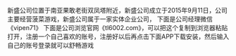 新盛公司位置于南亚果敢老街双凤塔附近，新盛公司成立于2015年9月11日，公司主要经营菠菜游戏，新盛公司属于一家实体企业公司， 下面是公司经理微信《vipen71》   下面是公司浏览官网《tl6002.com》，可以把这个复制到浏览器粘贴打开，注册一个自己喜欢的账号，注册好以后再点击下面APP下载安装，然后输入自己的账号登录就可以舒畅游戏
